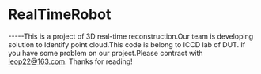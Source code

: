 # RealTimeRobot

-----This is a project of 3D real-time reconstruction.Our team is developing  solution to Identify point cloud.This code is belong to 
ICCD lab of DUT. If you have some problem on our project.Please contract with leop22@163.com.
Thanks for reading!
